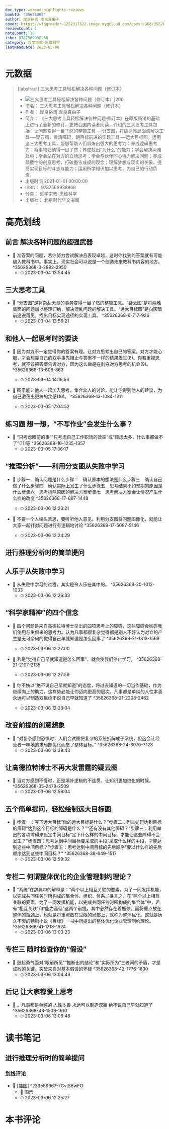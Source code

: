 ```yaml
---
doc_type: weread-highlights-reviews
bookId: "35626368"
author: 岸良裕司 岸良真由子
cover: https://wfqqreader-1252317822.image.myqcloud.com/cover/368/35626368/t7_35626368.jpg
reviewCount: 1
noteCount: 18
isbn: 9787569938968
category: 哲学宗教-思维科学
lastReadDate: 2023-03-06
---
```

# 元数据
> [!abstract] 三大思考工具轻松解决各种问题（修订本）
> - ![ 三大思考工具轻松解决各种问题（修订本）|200](https://wfqqreader-1252317822.image.myqcloud.com/cover/368/35626368/t7_35626368.jpg)
> - 书名： 三大思考工具轻松解决各种问题（修订本）
> - 作者： 岸良裕司 岸良真由子
> - 简介： 《三大思考工具轻松解决各种问题·修订本》在原版畅销的基础上进行了全新的修订，更符合国内读者阅读，介绍的三大思考工具包括：让问题变得一目了然的整顿工具──分支图，打破两难局面的解决工具──疑云图，看清障碍，朝目标前进的实现工具──远大目标图。运用这三大思考工具，能够帮助人们锻炼出强大的思考力：养成逻辑思考力；将事物归纳得一目了然；养成找出“为什么”的能力；学会解决两难处境；学会站在对方的立场思考；学会与伙伴同心协力解决问题；养成颠覆性的创意思考，打破墨守成规的观念；理解梦想与现实的关系，提高实现目标的斗志与能力；运用所学知识加以思考，为自己的行动负责。
> - 出版时间 2021-01-01 00:00:00
> - ISBN： 9787569938968
> - 分类： 哲学宗教-思维科学
> - 出版社： 北京时代华文书局

# 高亮划线

## 前言 解决各种问题的超强武器


- 📌 准答案的问题，若你努力尝试解决且表现卓越，这时你找到的答案就有可能编入教科书中。事实上，现实社会可以说是一个创造未来教科书内容的地方。 ^35626368-3-2882-2950
    - ⏱ 2023-03-04 13:54:45 
## 三大思考工具


- 📌 “分支图”是将杂乱无章的事务变得一目了然的整顿工具。“疑云图”是将两难局面的问题加以整理归纳，解决混乱问题的解决工具。“远大目标图”是向灰暗前途说再见，找出目标实现途径的实现工具。 ^35626368-6-717-926
    - ⏱ 2023-03-04 13:56:21 
## 和他人一起思考时的要诀


- 📌 因为对方不一定觉得你的答案有理。让对方思考出自己的答案，对方才能心服，才会想靠自己的双手事先阻止与答案不一样的结果发生(8)。你若重视思考，就不该把答案告诉对方，因为这么做是在剥夺对方思考的机会(9)。 ^35626368-13-608-863
    - ⏱ 2023-03-04 14:16:56 

- 📌 图示能让他人一起加入思考。集合众人的讨论，能让你得到他人的建议，为自己激荡出更棒的灵感(10)。 ^35626368-13-1084-1211
    - ⏱ 2023-03-05 17:04:52 
## 练习题 想一想，“不写作业”会发生什么事？


- 📌 “只考虑眼前的事”“只考虑自己工作职场的效率”或“顾虑太多，什么事都做不了”(11)等 ^35626368-16-1235-1357
    - ⏱ 2023-03-05 17:36:17 
## “推理分析”——利用分支图从失败中学习


- 📌 步骤一　确认问题是什么步骤二　确认原本的想法是什么步骤三　确认自己做了什么步骤四　确认实际上发生了什么步骤五　思考结果不如预期的原因是什么步骤六　思考排除原因的解决方案步骤七　思考解决方案会让情况产生什么样的改变 ^35626368-17-897-1448
    - ⏱ 2023-03-06 12:23:21 

- 📌 不要一个人埋头苦思，要听听他人意见。利用分支图将问题图像化，就能让大家一起针对问题进行有逻辑地讨论 ^35626368-17-5097-5146
    - ⏱ 2023-03-06 12:24:29 
## 进行推理分析时的简单提问

 
## 人乐于从失败中学习


- 📌 从失败中学习的过程，其实是令人乐在其中的。 ^35626368-20-1012-1033
    - ⏱ 2023-03-06 12:26:33 
## “科学家精神”的四个信念


- 📌 四个问题是来自高德拉特博士举出的四项思考上的障碍，这些障碍会妨碍我们使用与生俱来的思考力。认为凡事都很复杂觉得都是别人不好认为对立的产生是无可奈何的觉得自己早就知道是怎么回事了 ^35626368-21-1313-1569
    - ⏱ 2023-03-06 12:27:00 

- 📌 若是“觉得自己早就知道是怎么回事”，就会使我们停止学习。 ^35626368-21-2107-2135
    - ⏱ 2023-03-06 12:27:59 

- 📌 你不妨以“绝不说自己早就知道”的态度，将过去知道的一切当作基础，作为继续向上的助力，这样势必能让你迈向更高的层次。凡事都是单纯的人性本善永远可以制造双赢绝不说自己早就知道了 ^35626368-21-2208-2462
    - ⏱ 2023-03-06 12:28:04 
## 改变前提的创意想象


- 📌 “对复杂感到恐惧时，人们会试图把复杂的系统拆解成子系统，但这会让经营者一味地追求局部优化而忘了整体目标。” ^35626368-24-3070-3123
    - ⏱ 2023-03-06 12:39:43 
## 让高德拉特博士不再大发雷霆的疑云图


- 📌 当对方感到不懂时，正是填补逻辑的不连贯、让知识更加进化的时候。 ^35626368-35-2478-2509
    - ⏱ 2023-03-06 12:56:04 
## 五个简单提问，轻松绘制远大目标图


- 📌 步骤一：写下远大目标“你的远大目标是什么？”步骤二：列举妨碍达到目标的障碍“达到这个目标的障碍是什么？”“还有没有其他障碍？”步骤三：利用举出的各项障碍来设定中间目标“定下什么样的中间目标，才能让这些障碍不会发生？”步骤四：思考达到中间目标要采取的手段“采取什么样的手段，才能达到这些中间目标？”步骤五：思考达到中间目标的先后顺序“要以什么样的先后顺序达到这些中间目标？” ^35626368-38-649-1517
    - ⏱ 2023-03-06 12:59:32 
## 专栏二 何谓整体优化的企业管理制约理论？


- 📌 “系统”在辞典中的解释是：“两个以上相互关联的要素，为了一同发挥机能，以完成共同任务时所构成的集合体、组织、体系。”换言之，在“两个以上相互关联的要素，为了一同发挥机能，以完成共同任务时所构成的集合体”中，若有“相互关联”和“能力高低”这两个前提，其中必然存在着瓶颈。而将重点放在整体的瓶颈上，也就是将重点放在受限的局部上，就称为整体优化。这就是历久不衰的畅销小说《目标》一书中所提出的整体优化企业管理制约理论。 ^35626368-41-1718-1924
    - ⏱ 2023-03-06 13:03:23 
## 专栏三 随时检查你的“假设”


- 📌 鼓起勇气面对“眼前所见”“推断出的结论”和“实际所为”三者间的矛盾，才是成败的关键。突破来自对基本假设的怀疑 ^35626368-42-1776-1830
    - ⏱ 2023-03-06 13:04:43 
## 后记 让大家都爱上思考


- 📌 。凡事都是单纯的 人性本善 永远可以制造双赢 绝不说自己早就知道了 ^35626368-43-1509-1610
    - ⏱ 2023-03-06 13:06:48 
# 读书笔记

## 进行推理分析时的简单提问

### 划线评论
- 📌 [插图]  ^233589967-7GvtS6wFO
    - 💭 图示
    - ⏱ 2023-03-06 12:25:27
   
# 本书评论
